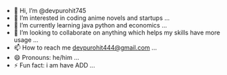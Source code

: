- 👋 Hi, I’m @devpurohit745
- 👀 I’m interested in coding anime novels and startups ...
- 🌱 I’m currently learning java python and economics ...
- 💞️ I’m looking to collaborate on anything which helps my skills have more usage   ...
- 📫 How to reach me devpurohit444@gmail.com ...
- 😄 Pronouns: he/him ...
- ⚡ Fun fact: i am have ADD  ...

<!---
devpurohit745/devpurohit745 is a ✨ special ✨ repository because its `README.md` (this file) appears on your GitHub profile.
You can click the Preview link to take a look at your changes.
--->
